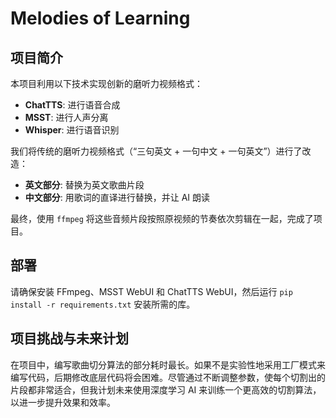 # Melodies of Learning

## 项目简介

本项目利用以下技术实现创新的磨听力视频格式：
- **ChatTTS**: 进行语音合成
- **MSST**: 进行人声分离
- **Whisper**: 进行语音识别

我们将传统的磨听力视频格式（“三句英文 + 一句中文 + 一句英文”）进行了改造：
- **英文部分**: 替换为英文歌曲片段
- **中文部分**: 用歌词的直译进行替换，并让 AI 朗读

最终，使用 `ffmpeg` 将这些音频片段按照原视频的节奏依次剪辑在一起，完成了项目。

## 部署

请确保安装 FFmpeg、MSST WebUI 和 ChatTTS WebUI，然后运行 `pip install -r requirements.txt` 安装所需的库。

## 项目挑战与未来计划

在项目中，编写歌曲切分算法的部分耗时最长。如果不是实验性地采用工厂模式来编写代码，后期修改底层代码将会困难。尽管通过不断调整参数，使每个切割出的片段都非常适合，但我计划未来使用深度学习 AI 来训练一个更高效的切割算法，以进一步提升效果和效率。
